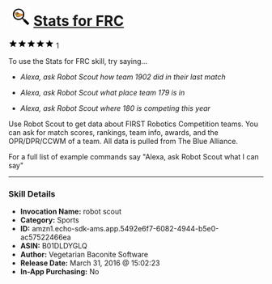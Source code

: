 # &nbsp;<img src="skill_icon" alt="Stats for FRC icon" width="36"> [Stats for FRC](http://alexa.amazon.com/#skills/amzn1.echo-sdk-ams.app.5492e6f7-6082-4944-b5e0-ac57522466ea)
![5 stars](../../images/ic_star_black_18dp_1x.png)![5 stars](../../images/ic_star_black_18dp_1x.png)![5 stars](../../images/ic_star_black_18dp_1x.png)![5 stars](../../images/ic_star_black_18dp_1x.png)![5 stars](../../images/ic_star_black_18dp_1x.png) 1

To use the Stats for FRC skill, try saying...

* *Alexa, ask Robot Scout how team 1902 did in their last match*

* *Alexa, ask Robot Scout what place team 179 is in*

* *Alexa, ask Robot Scout where 180 is competing this year*

Use Robot Scout to get data about FIRST Robotics Competition teams. You can ask for match scores, rankings, team info, awards, and the OPR/DPR/CCWM of a team. All data is pulled from The Blue Alliance.

For a full list of example commands say "Alexa, ask Robot Scout what I can say"

***

### Skill Details

* **Invocation Name:** robot scout
* **Category:** Sports
* **ID:** amzn1.echo-sdk-ams.app.5492e6f7-6082-4944-b5e0-ac57522466ea
* **ASIN:** B01DLDYGLQ
* **Author:** Vegetarian Baconite Software
* **Release Date:** March 31, 2016 @ 15:02:23
* **In-App Purchasing:** No
